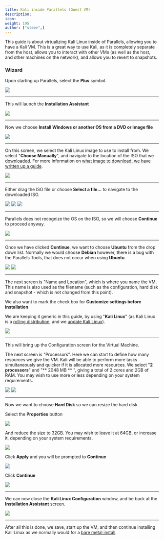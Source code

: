 ```yaml
---
title: Kali inside Parallels (Guest VM)
description:
icon:
weight: 195
author: ["steev",]
---
```


This guide is about virtualizing Kali Linux inside of Parallels, allowing you to have a Kali VM. This is a great way to use Kali, as it is completely separate from the host, allows you to interact with other VMs (as well as the host, and other machines on the network), and allows you to revert to snapshots.

### Wizard

Upon starting up Parallels, select the **Plus** symbol.

![](parallels-01.png)

- - -

This will launch the **Installation Assistant**

![](parallels-02.png)

- - -

Now we choose **Install Windows or another OS from a DVD or image file**

![](parallels-03.png)

- - -

On this screen, we select the Kali Linux image to use to install from. We select "**Choose Manually**", and navigate to the location of the ISO that we [downloaded](/docs/introduction/download-official-kali-linux-images/). For more information on [what image to download, we have written up a guide](/docs/introduction/what-image-to-download/).

![](parallels-04.png)

- - -

Either drag the ISO file or choose **Select a file...** to navigate to the downloaded ISO.

![](parallels-05.png)
![](parallels-06.png)
![](parallels-07.png)

- - -

Parallels does not recognize the OS on the ISO, so we will choose **Continue** to proceed anyway.

![](parallels-08.png) 

- - -

Once we have clicked **Continue**, we want to choose **Ubuntu** from the drop down list.  Normally we would choose **Debian** however, there is a bug with the Parallels Tools, that does not occur when using **Ubuntu**.

![](parallels-09.png)
![](parallels-10.png)

- - -

The next screen is "Name and Location", which is where you name the VM. This name is also used as the filename (such as the configuration, hard disk and snapshot - which is not changed from this point).

We also want to mark the check box for **Customize settings before installation**

We are keeping it generic in this guide, by using "**Kali Linux**" (as Kali Linux is a [rolling distribution](/docs/general-use/kali-branches/), and we [update Kali Linux](/docs/general-use/updating-kali/)).

![](parallels-11.png)

- - -

This will bring up the Configuration screen for the Virtual Machine.

The next screen is "Processors". Here we can start to define how many resources we give the VM. Kali will be able to perform more tasks simultaneously and quicker if it is allocated more resources. We select "**2 processors**" and "** 2048 MB ** ", giving a total of 2 cores and 2GB of RAM. You may wish to use more or less depending on your system requirements.

![](parallels-12.png)
![](parallels-13.png)

- - -

Now we want to choose **Hard Disk** so we can resize the hard disk.

Select the **Properties** button

![](parallels-14.png)

And reduce the size to 32GB. You may wish to leave it at 64GB, or increase it, depending on your system requirements.

![](parallels-15.png)

Click **Apply** and you will be prompted to **Continue**

![](parallels-16.png)

Click **Continue**

![](parallels-17.png)

- - -

We can now close the **Kali Linux Configuration** window, and be back at the **Installation Assistant** screen.

![](parallels-18.png)

- - -

After all this is done, we save, start up the VM, and then continue installing Kali Linux as we normally would for a [bare metal install](/docs/installation/hard-disk-install/).
